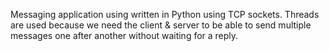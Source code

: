 Messaging application using written in Python using TCP sockets.
Threads are used because we need the client & server to be able to send multiple messages one after another without waiting for a reply.
